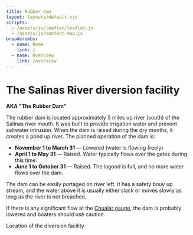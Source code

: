 ```yaml
---
title: Rubber dam
layout: layouts/default.njk
scripts:
  - /assets/js/leaflet/leaflet.js
  - /assets/js/content-map.js
breadcrumbs:
  - name: Home
    link: /
  - name: Overview
    link: /overview
---
```


# The Salinas River diversion facility

**AKA "The Rubber Dam"**

The rubber dam is located approximately 5 miles up river (south) of the Salinas river mouth. It was built to provide irrigation water and prevent saltwater intrusion. When the dam is raised during the dry months, it creates a pond up river. The planned operation of the dam is:

- **November 1 to March 31** — Lowered (water is flowing freely)
- **April 1 to May 31** — Raised. Water typically flows over the gates during this time.
- **June 1 to October 31** — Raised. The lagood is full, and no more water flows over the dam.

The dam can be easily portaged on river left. It has a safety bouy up stream, and the water above it is usually either slack or moves slowly as long as the river is not breached.

If there is any significant flow at the [Chualar gauge](https://waterdata.usgs.gov/monitoring-location/11152300/), the dam is probably lowered and boaters should use caution.

<div class="map short bordered">
  <div id="map" data-lat="36.709082" data-lon="-121.750659" data-zoom="10"></div>
  <p class="note">Location of the diversion facility</p>
</div>
